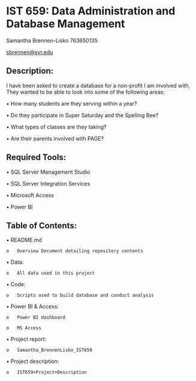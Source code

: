 # IST 659: Data Administration and Database Management

Samantha Brennen-Lisko
763650135

sbrennen@syr.edu

## Description:
I have been asked to create a database for a non-profit I am involved with, They wanted to be able to look into some of the following areas:
 
  •	  How many students are they serving within a year?
  
  •	  Do they participate in Super Saturday and the Spelling Bee?
  
  •	  What types of classes are they taking?
  
  •	  Are their parents involved with PAGE?


## Required Tools:

  •	SQL Server Management Studio

  •	SQL Server Integration Services

  •	Microsoft Access  

  •	Power BI

## Table of Contents:

  •	README.md

    o	Overview Document detailing repository contents

  •	Data:

    o	All data used in this project

  •	Code:

    o	Scripts used to build database and conduct analysis

  •	Power BI & Access:

    o	Power BI dashboard

    o	MS Access 

  •	Project report:

    o	Samantha_BrennenLisko_IST659

  •	Project description:

    o	IST659+Project+Description
